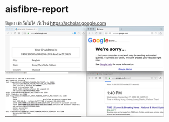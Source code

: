 # aisfibre-report

ปัญหา เข้าเว็บไม่ได้ เว็บไซต์ https://scholar.google.com
![scholar](https://github.com/songritk/aisfibre-report/blob/master/%202560-09-27%20at%2013.41.20.jpg?raw=true)
